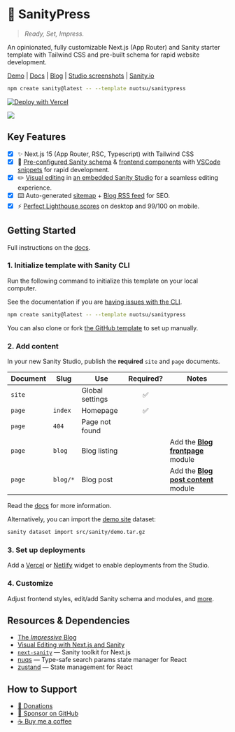 # 🖤 SanityPress

> _Ready, Set, Impress._

An opinionated, fully customizable Next.js (App Router) and Sanity starter template with Tailwind CSS and pre-built schema for rapid website development.

[Demo](https://sanitypress.dev) | [Docs](https://sanitypress.dev/docs) | [Blog](https://sanitypress.dev/blog) | [Studio screenshots](https://sanitypress.dev/studio-screenshots) | [Sanity.io](https://www.sanity.io/templates/sanitypress)

```sh
npm create sanity@latest -- --template nuotsu/sanitypress
```

[![Deploy with Vercel](https://vercel.com/button)](https://vercel.com/new/clone?repository-url=https%3A%2F%2Fgithub.com%2Fnuotsu%2Fsanitypress&env=NEXT_PUBLIC_BASE_URL,NEXT_PUBLIC_SANITY_PROJECT_ID,NEXT_PUBLIC_SANITY_DATASET,SANITY_API_READ_TOKEN&envDescription=Values%20needed%20to%20connect%20a%20Sanity%20CMS&envLink=https%3A%2F%2Fsanitypress.dev%2Fdocs%2Fgetting-started&demo-title=SanityPress&demo-description=Official%20website%20and%20blog%20for%20SanityPress%2C%20built%20with%20SanityPress&demo-url=https%3A%2F%2Fsanitypress.dev&demo-image=https%3A%2F%2Fcdn.sanity.io%2Fimages%2Felyfelq1%2Fproduction%2F7fb61a2b110f509582f0f43cb1e397f8fa9e5c07-2814x1798.png%3Fw%3D1600)

![](https://cdn.sanity.io/images/elyfelq1/production/61657e3b9cd03b3c7333221c153f8640ac6f13e0-1934x1209.png)

## Key Features

- [x] ✨ Next.js 15 (App Router, RSC, Typescript) with Tailwind CSS
- [x] 📕 [Pre-configured Sanity schema](/src/sanity/schemaTypes/index.ts) & [frontend components](/src/ui/) with [VSCode snippets](/.vscode/sanitypress.code-snippets) for rapid development.
- [x] ✏️ [Visual editing](https://sanitypress.dev/blog/visual-editing) in [an embedded Sanity Studio](https://sanitypress.dev/blog/why-you-should-embed-your-studio) for a seamless editing experience.
- [x] ⌨️ Auto-generated [sitemap](https://sanitypress.dev/sitemap.xml) + [Blog RSS feed](https://sanitypress.dev/blog/rss.xml) for SEO.
- [x] ⚡ [Perfect Lighthouse scores](https://sanitypress.dev/blog/how-fast-is-sanitypress) on desktop and 99/100 on mobile.

## Getting Started

Full instructions on the [docs](https://sanitypress.dev/docs).

### 1. **Initialize template with Sanity CLI**

Run the following command to initialize this template on your local computer.

See the documentation if you are [having issues with the CLI](https://www.sanity.io/help/cli-errors).

```sh
npm create sanity@latest -- --template nuotsu/sanitypress
```

You can also clone or fork [the GitHub template](https://github.com/nuotsu/sanitypress) to set up manually.

### 2. **Add content**

In your new Sanity Studio, publish the **required** `site` and `page` documents.

| Document | Slug     | Use             | Required? | Notes                                                                                          |
| -------- | -------- | --------------- | :-------: | ---------------------------------------------------------------------------------------------- |
| `site`   |          | Global settings |    ✅     |                                                                                                |
| `page`   | `index`  | Homepage        |    ✅     |                                                                                                |
| `page`   | `404`    | Page not found  |           |                                                                                                |
| `page`   | `blog`   | Blog listing    |           | Add the [**Blog frontpage**](https://sanitypress.dev/docs/modules/blog-frontpage) module       |
| `page`   | `blog/*` | Blog post       |           | Add the [**Blog post content**](https://sanitypress.dev/docs/modules/blog-post-content) module |

Read the [docs](https://sanitypress.dev/docs/getting-started) for more information.

Alternatively, you can import the [demo site](https://demo.sanitypress.dev) dataset:

```sh
sanity dataset import src/sanity/demo.tar.gz
```

### 3. **Set up deployments**

Add a [Vercel](https://www.sanity.io/plugins/vercel-dashboard-widget) or [Netlify](https://www.sanity.io/plugins/sanity-plugin-dashboard-widget-netlify) widget to enable deployments from the Studio.

### 4. **Customize**

Adjust frontend styles, edit/add Sanity schema and modules, and [more](https://sanitypress.dev/blog/the-developers-guide-to-customizing-sanitypress).

## Resources & Dependencies

- [The _Impressive_ Blog](https://sanitypress.dev/blog)
- [Visual Editing with Next.js and Sanity](https://www.sanity.io/guides/nextjs-app-router-live-preview)
- [`next-sanity`](https://www.sanity.io/plugins/next-sanity) — Sanity toolkit for Next.js
- [nuqs](https://nuqs.47ng.com/) — Type-safe search params state manager for React
- [zustand](https://github.com/pmndrs/zustand) — State management for React

## How to Support

- [🧡 Donations](https://sanitypress.dev/how-to-support)
- [🩷 Sponsor on GitHub](https://github.com/sponsors/nuotsu)
- [☕ Buy me a coffee](https://buymeacoffee.com/nuotsu)
